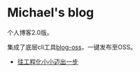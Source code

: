 # Michael's blog

个人博客2.0版。

集成了底层cli工具[blog-oss](https://github.com/sansui-orz/blog-oss)，一键发布至OSS。

- [往工程化小小迈出一步](./articles/往工程化小小迈出一步.md)
